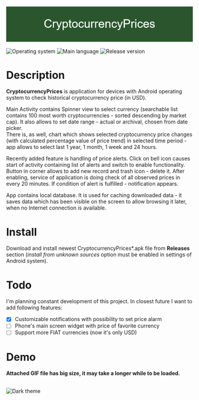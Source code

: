 ﻿![banner](res/banner.png)

![Operating system](https://img.shields.io/badge/OS-Android%208.0%2B-brightgreen)  ![Main language](https://img.shields.io/badge/Main%20language-Kotlin-blue) 
![Release version](https://img.shields.io/github/v/tag/arturkowalczyk300/android-cryptocurrency-prices?color=darkviolet&label=Release)

# Description
**CryptocurrencyPrices** is application for devices with Android operating system to check historical cryptocurrency price (in USD).  

Main Activity contains Spinner view to select currency (searchable list contains 100 most worth cryptocurrencies - sorted descending by market cap). It also allows to set date range - actual or archival, chosen from date picker.  
There is, as well, chart which shows selected cryptocurrency price changes (with calculated percentage value of price trend) in selected time period - app allows to select last 1 year, 1 month, 1 week and 24 hours.  

Recently added feature is handling of price alerts. Click on bell icon causes start of activity containing list of alerts and switch to enable functionality. Button in corner allows to add new record and trash icon - delete it. After enabling, service of application is doing check of all observed prices in every 20 minutes. If condition of alert is fulfilled - notification appears.

App contains local database. It is used for caching downloaded data - it saves data which has been visible on the screen to allow browsing it later, when no Internet connection is available.

# Install
Download and install newest CryptocurrencyPrices*.apk file from **Releases** section (*install from unknown sources* option must be enabled in settings of Android system).

# Todo
I'm planning constant development of this project. In closest future I want to add following features:
- [x] Customizable notifications with possibility to set price alarm
- [ ] Phone's main screen widget with price of favorite currency
- [ ] Support more FIAT currencies (now it's only USD)

# Demo    
**Attached GIF file has big size, it may take a longer while to be loaded.**<br/></br>

<img src="res/demo.gif" alt="Dark theme" width="40%" height="40%"> 
